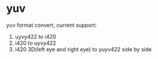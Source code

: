 yuv
===

yuv format convert, current support:

1. uyvy422 to i420
2. i420 to uyvy422
3. i420 3D(left eye and right eye) to yuyv422 side by side
